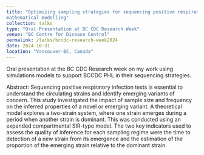 ```yaml
---
title: "Optimizing sampling strategies for sequencing positive respiratory infection tests using 
mathematical modelling"
collection: talks
type: "Oral Presentation at BC CDC Research Week"
venue: "BC Centre for Disease Control"
permalink: /talks/bccdc-research-week2024
date: 2024-10-31
location: "Vancouver-BC, Canada"
---
```


Oral presentation at the BC CDC Research week on my work using simulations models to support BCCDC PHL in their sequencing strategies.

Abstract: Sequencing positive respiratory infection tests is essential to understand the circulating strains and identify emerging variants of 
concern. This study investigated the impact of sample size and frequency on the inferred properties of a novel or emerging variant. 
A theoretical model explores a two-strain system, where one strain emerges during a period when another strain is dominant. This 
was conducted using an expanded compartmental SIR-type model. The two key indicators used to assess the quality of inference 
for each sampling regime were the time to detection of a new strain from its emergence and the estimation of the proportion of the 
emerging strain relative to the dominant strain.

 <!-- [BCCDC Grand Rounds and Research Week Talks.](https://nexuswebcast.mediasite.com/mediasite/Showcase/bc-cdc-showcase/Presentation/d1719ec2f02a462baddff6f17ed1e1af1d/Channel/96ad3638860240769f34ab0ed8ca8d635f)-->
